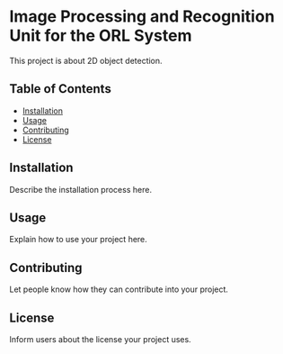 # Image Processing and Recognition Unit for the ORL System
This project is about 2D object detection. 

## Table of Contents
- [Installation](#installation)
- [Usage](#usage)
- [Contributing](#contributing)
- [License](#license)

## Installation
Describe the installation process here.

## Usage
Explain how to use your project here.

## Contributing
Let people know how they can contribute into your project.

## License
Inform users about the license your project uses.